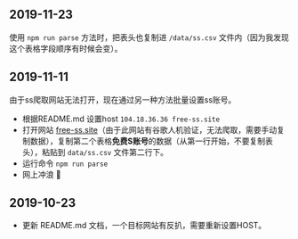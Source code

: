 ## 2019-11-23
使用 `npm run parse` 方法时，把表头也复制进 `/data/ss.csv` 文件内（因为我发现这个表格字段顺序有时候会变）。

## 2019-11-11
由于ss爬取网站无法打开，现在通过另一种方法批量设置ss账号。

* 根据README.md 设置host `104.18.36.36 free-ss.site` 
* 打开网站 [free-ss.site](https://free-ss.site/)（由于此网站有谷歌人机验证，无法爬取，需要手动复制数据），复制第二个表格**免费S账号**的数据（从第一行开始，不要复制表头），粘贴到 `data/ss.csv` 文件第二行下。
* 运行命令 `npm run parse`
* 网上冲浪 🎉

## 2019-10-23
* 更新 README.md 文档，一个目标网站有反扒，需要重新设置HOST。
